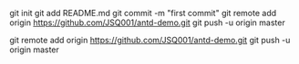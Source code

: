 git init
git add README.md
git commit -m "first commit"
git remote add origin https://github.com/JSQ001/antd-demo.git
git push -u origin master

git remote add origin https://github.com/JSQ001/antd-demo.git
git push -u origin master